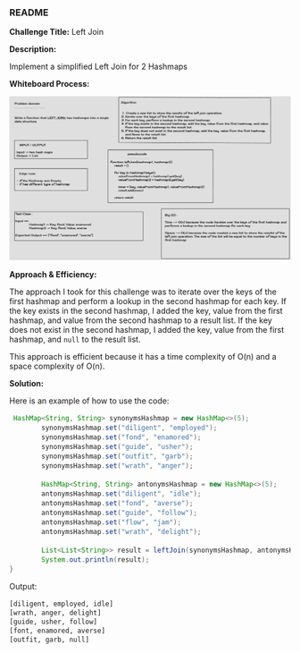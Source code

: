 ### README

**Challenge Title:** Left Join

**Description:**

Implement a simplified Left Join for 2 Hashmaps

**Whiteboard Process:**

![Image of whiteboard](../../../../../../asset/WB-33.png)

**Approach & Efficiency:**

The approach I took for this challenge was to iterate over the keys of the first hashmap and perform a lookup in the second hashmap for each key. If the key exists in the second hashmap, I added the key, value from the first hashmap, and value from the second hashmap to a result list. If the key does not exist in the second hashmap, I added the key, value from the first hashmap, and `null` to the result list.

This approach is efficient because it has a time complexity of O(n) and a space complexity of O(n).

**Solution:**

Here is an example of how to use the code:

``` java
 HashMap<String, String> synonymsHashmap = new HashMap<>(5);
        synonymsHashmap.set("diligent", "employed");
        synonymsHashmap.set("fond", "enamored");
        synonymsHashmap.set("guide", "usher");
        synonymsHashmap.set("outfit", "garb");
        synonymsHashmap.set("wrath", "anger");

        HashMap<String, String> antonymsHashmap = new HashMap<>(5);
        antonymsHashmap.set("diligent", "idle");
        antonymsHashmap.set("fond", "averse");
        antonymsHashmap.set("guide", "follow");
        antonymsHashmap.set("flow", "jam");
        antonymsHashmap.set("wrath", "delight");

        List<List<String>> result = leftJoin(synonymsHashmap, antonymsHashmap);
        System.out.println(result);
}
```

Output:

```
[diligent, employed, idle]
[wrath, anger, delight]
[guide, usher, follow]
[font, enamored, averse]
[outfit, garb, null]
```